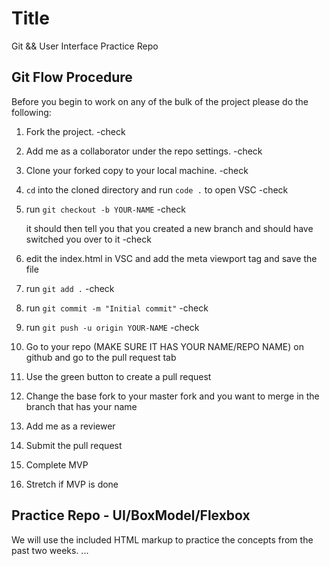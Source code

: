 # Title

Git && User Interface Practice Repo

## Git Flow Procedure

Before you begin to work on any of the bulk of the project please do the following:

1. Fork the project. -check
2. Add me as a collaborator under the repo settings. -check
3. Clone your forked copy to your local machine. -check
4. `cd` into the cloned directory and run `code .` to open VSC -check
5. run `git checkout -b YOUR-NAME` -check

   it should then tell you that you created a new branch and should have switched you over to it -check

6. edit the index.html in VSC and add the meta viewport tag and save the file
7. run `git add .` -check
8. run `git commit -m "Initial commit"` -check
9. run `git push -u origin YOUR-NAME` -check
10. Go to your repo (MAKE SURE IT HAS YOUR NAME/REPO NAME) on github and go to the pull request tab
11. Use the green button to create a pull request
12. Change the base fork to your master fork and you want to merge in the branch that has your name
13. Add me as a reviewer
14. Submit the pull request
15. Complete MVP
16. Stretch if MVP is done

## Practice Repo - UI/BoxModel/Flexbox

We will use the included HTML markup to practice the concepts from the past two weeks. ...
